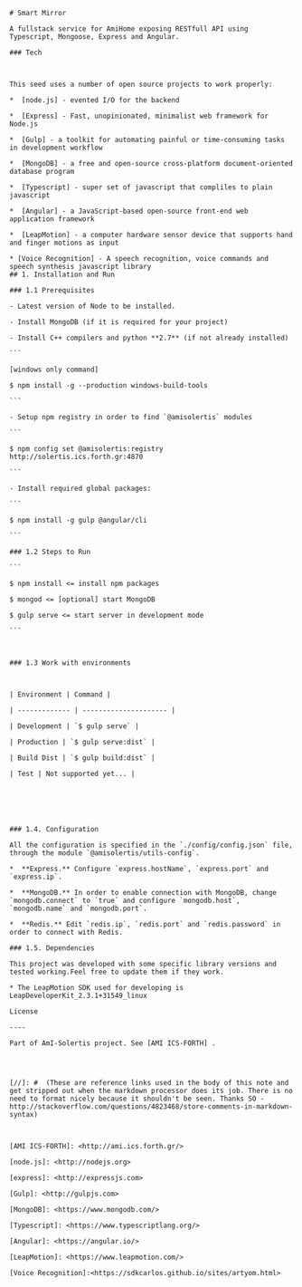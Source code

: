 
    # Smart Mirror

    A fullstack service for AmiHome exposing RESTfull API using Typescript, Mongoose, Express and Angular.

    ### Tech

    

    This seed uses a number of open source projects to work properly:

    *  [node.js] - evented I/O for the backend

    *  [Express] - Fast, unopinionated, minimalist web framework for Node.js

    *  [Gulp] - a toolkit for automating painful or time-consuming tasks in development workflow

    *  [MongoDB] - a free and open-source cross-platform document-oriented database program

    *  [Typescript] - super set of javascript that compliles to plain javascript

    *  [Angular] - a JavaScript-based open-source front-end web application framework

    *  [LeapMotion] - a computer hardware sensor device that supports hand and finger motions as input

    * [Voice Recognition] - A speech recognition, voice commands and speech synthesis javascript library
    ## 1. Installation and Run

    ### 1.1 Prerequisites

    - Latest version of Node to be installed.

    - Install MongoDB (if it is required for your project)

    - Install C++ compilers and python **2.7** (if not already installed)

    ```

    [windows only command]

    $ npm install -g --production windows-build-tools

    ```

    - Setup npm registry in order to find `@amisolertis` modules

    ```

    $ npm config set @amisolertis:registry http://solertis.ics.forth.gr:4870

    ```

    - Install required global packages:

    ```

    $ npm install -g gulp @angular/cli

    ```

    ### 1.2 Steps to Run

    ```

    $ npm install <= install npm packages

    $ mongod <= [optional] start MongoDB

    $ gulp serve <= start server in development mode

    ```

    

    ### 1.3 Work with environments

    

    | Environment | Command |

    | ------------- | --------------------- |

    | Development | `$ gulp serve` |

    | Production | `$ gulp serve:dist` |

    | Build Dist | `$ gulp build:dist` |

    | Test | Not supported yet... |

    
    
    
    

    ### 1.4. Configuration

    All the configuration is specified in the `./config/config.json` file, through the module `@amisolertis/utils-config`.

    *  **Express.** Configure `express.hostName`, `express.port` and `express.ip`.

    *  **MongoDB.** In order to enable connection with MongoDB, change `mongodb.connect` to `true` and configure `mongodb.host`, `mongodb.name` and `mongodb.port`.

    *  **Redis.** Edit `redis.ip`, `redis.port` and `redis.password` in order to connect with Redis.

    ### 1.5. Dependencies

    This project was developed with some specific library versions and tested working.Feel free to update them if they work.

    * The LeapMotion SDK used for developing is LeapDeveloperKit_2.3.1+31549_linux

    License

    ----

    Part of AmI-Solertis project. See [AMI ICS-FORTH] .

    
    

    [//]: #  (These are reference links used in the body of this note and get stripped out when the markdown processor does its job. There is no need to format nicely because it shouldn't be seen. Thanks SO - http://stackoverflow.com/questions/4823468/store-comments-in-markdown-syntax)

    

    [AMI ICS-FORTH]: <http://ami.ics.forth.gr/>

    [node.js]: <http://nodejs.org>

    [express]: <http://expressjs.com>

    [Gulp]: <http://gulpjs.com>

    [MongoDB]: <https://www.mongodb.com/>

    [Typescript]: <https://www.typescriptlang.org/>

    [Angular]: <https://angular.io/>

    [LeapMotion]: <https://www.leapmotion.com/>
    
    [Voice Recognition]:<https://sdkcarlos.github.io/sites/artyom.html>
